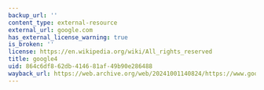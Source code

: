 ```yaml
---
backup_url: ''
content_type: external-resource
external_url: google.com
has_external_license_warning: true
is_broken: ''
license: https://en.wikipedia.org/wiki/All_rights_reserved
title: google4
uid: 864c6df8-62db-4146-81af-49b90e286488
wayback_url: https://web.archive.org/web/20241001140824/https://www.google.com/
---
```

